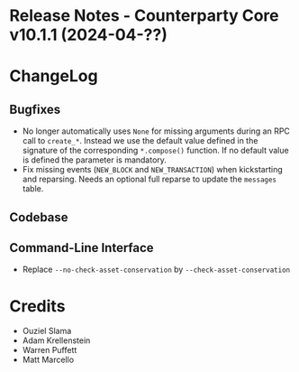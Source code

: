 # Release Notes - Counterparty Core v10.1.1 (2024-04-??)

# ChangeLog

## Bugfixes
* No longer automatically uses `None` for missing arguments during an RPC call to `create_*`. Instead we use the default value defined in the signature of the corresponding `*.compose()` function. If no default value is defined the parameter is mandatory.
* Fix missing events (`NEW_BLOCK` and `NEW_TRANSACTION`) when kickstarting and reparsing. Needs an optional full reparse to update the `messages` table.

## Codebase


## Command-Line Interface
* Replace `--no-check-asset-conservation` by `--check-asset-conservation`

# Credits
* Ouziel Slama
* Adam Krellenstein
* Warren Puffett
* Matt Marcello
